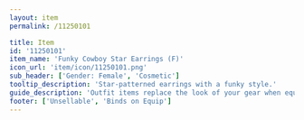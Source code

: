 ```yaml
---
layout: item
permalink: /11250101

title: Item
id: '11250101'
item_name: 'Funky Cowboy Star Earrings (F)'
icon_url: 'item/icon/11250101.png'
sub_header: ['Gender: Female', 'Cosmetic']
tooltip_description: 'Star-patterned earrings with a funky style.'
guide_description: 'Outfit items replace the look of your gear when equipped.'
footer: ['Unsellable', 'Binds on Equip']
---
```

